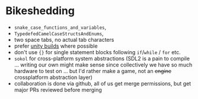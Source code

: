 
# Bikeshedding
- `snake_case_functions_and_variables`,
- `TypedefedCamelCaseStructsAndEnums`,
- two space tabs, no actual tab characters
- prefer [unity builds](https://en.wikipedia.org/wiki/Unity_build) where possible
- don't use `{}` for single statement blocks following `if`/`while` / `for` etc.
- `sokol` for cross-platform system abstractions (SDL2 is a pain to compile ... writing our own might make sense since collectively we have so much hardware to test on ... but I'd rather make a game, not an ~~engine~~ crossplatform abstraction layer)
- collaboration is done via github, all of us get merge permissions, but get major PRs reviewed before merging
